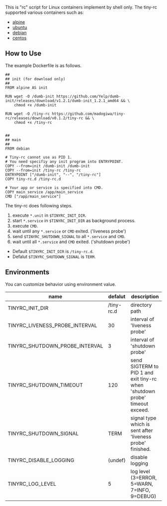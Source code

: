 
This is "rc" script for Linux containers implement by shell only.
The tiny-rc supported various containers such as:

- [alpine](https://hub.docker.com/_/alpine/)
- [ubuntu](https://hub.docker.com/_/ubuntu/)
- [debian](https://hub.docker.com/_/debian/)
- [centos](https://hub.docker.com/_/centos/)

## How to Use

The example Dockerfile is as follows.

```
##
## init (for download only)
##
FROM alpine AS init

RUN wget -O /dumb-init https://github.com/Yelp/dumb-init/releases/download/v1.2.1/dumb-init_1.2.1_amd64 && \
    chmod +x /dumb-init

RUN wget -O /tiny-rc https://github.com/madogiwa/tiny-rc/releases/download/v0.1.2/tiny-rc && \
    chmod +x /tiny-rc


##
## main
##
FROM debian

# Tiny-rc cannot use as PID 1.
# You need specifiy any init program into ENTRYPOINT.
COPY --from=init /dumb-init /dumb-init
COPY --from=init /tiny-rc /tiny-rc
ENTRYPOINT ["/dumb-init", "--", "/tiny-rc"]
COPY tiny-rc.d /tiny-rc.d

# Your app or service is specified into CMD.
COPY main_service /app/main_service 
CMD ["/app/main_service"]
```

The tiny-rc does following steps.

1. execute `*.unit` in `$TINYRC_INIT_DIR`.
3. start `*.service` in `$TINYRC_INIT_DIR` as background process.
4. execute `CMD`.
5. wait until any `*.service` or `CMD` exited. ('liveness probe')
6. send `$TINYRC_SHUTDOWN_SIGNAL` to all `*.service` and `CMD`.
7. wait until all `*.service` and `CMD` exited. ('shutdown probe')

- Default `$TINYRC_INIT_DIR` is `/tiny-rc.d`.
- Defalut `$TINYRC_SHUTDOWN_SIGNAL` is `TERM`.

## Environments

You can customize behavior using environment value.

|name|defalut|description|
|---|---|---|
|TINYRC_INIT_DIR|/tiny-rc.d|directory path|
|TINYRC_LIVENESS_PROBE_INTERVAL|30|interval of 'liveness probe'|
|TINYRC_SHUTDOWN_PROBE_INTERVAL|3|interval of 'shutdown probe'|
|TINYRC_SHUTDOWN_TIMEOUT|120|send SIGTERM to PID 1 and exit tiny-rc when 'shutdown probe' timeout exceed.|
|TINYRC_SHUTDOWN_SIGNAL|TERM|signal type which is sent after 'liveness probe' finished.|
|TINYRC_DISABLE_LOGGING|(undef)|disable logging|
|TINYRC_LOG_LEVEL|5|log level (3=ERROR, 5=WARN, 7=INFO, 9=DEBUG)|
